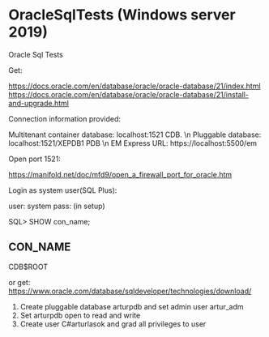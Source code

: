 # OracleSqlTests (Windows server 2019)
Oracle Sql Tests

Get:

https://docs.oracle.com/en/database/oracle/oracle-database/21/index.html
https://docs.oracle.com/en/database/oracle/oracle-database/21/install-and-upgrade.html

Connection information provided:

Multitenant container database: localhost:1521 CDB. \n
Pluggable database: localhost:1521/XEPDB1 PDB  \n
EM Express URL: https://localhost:5500/em 

Open port 1521:

https://manifold.net/doc/mfd9/open_a_firewall_port_for_oracle.htm

Login as system user(SQL Plus):

user: system
pass: (in setup)

SQL> SHOW con_name;

CON_NAME
------------------------------
CDB$ROOT

or get:
https://www.oracle.com/database/sqldeveloper/technologies/download/

1. Create pluggable database arturpdb and set admin user artur_adm
2. Set arturpdb open to read and write
3. Create user C#arturlasok and grad all privileges to user 
